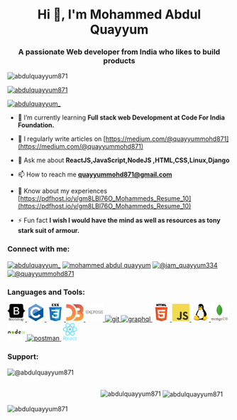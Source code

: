 <h1 align="center">Hi 👋, I'm Mohammed Abdul Quayyum</h1>
<h3 align="center">A passionate Web developer from India who likes to build products</h3>

<p align="left"> <img src="https://komarev.com/ghpvc/?username=abdulquayyum871&label=Profile%20views&color=0e75b6&style=flat" alt="abdulquayyum871" /> </p>

<p align="left"> <a href="https://github.com/ryo-ma/github-profile-trophy"><img src="https://github-profile-trophy.vercel.app/?username=abdulquayyum871" alt="abdulquayyum871" /></a> </p>

<p align="left"> <a href="https://twitter.com/abdulquayyum_" target="blank"><img src="https://img.shields.io/twitter/follow/abdulquayyum_?logo=twitter&style=for-the-badge" alt="abdulquayyum_" /></a> </p>

- 🌱 I’m currently learning **Full stack web Development at Code For India Foundation.**

- 📝 I regularly write articles on [https://medium.com/@quayyummohd871](https://medium.com/@quayyummohd871)

- 💬 Ask me about **ReactJS,JavaScript,NodeJS ,HTML,CSS,Linux,Django**

- 📫 How to reach me **quayyummohd871@gmail.com**

- 📄 Know about my experiences [https://pdfhost.io/v/gm8LBl76O_Mohammeds_Resume_10](https://pdfhost.io/v/gm8LBl76O_Mohammeds_Resume_10)

- ⚡ Fun fact **I wish I would have the mind as well as resources as tony stark suit of armour.**

<h3 align="left">Connect with me:</h3>
<p align="left">
<a href="https://twitter.com/abdulquayyum_" target="blank"><img align="center" src="https://raw.githubusercontent.com/rahuldkjain/github-profile-readme-generator/master/src/images/icons/Social/twitter.svg" alt="abdulquayyum_" height="30" width="40" /></a>
<a href="https://linkedin.com/in/mohammed abdul quayyum" target="blank"><img align="center" src="https://raw.githubusercontent.com/rahuldkjain/github-profile-readme-generator/master/src/images/icons/Social/linked-in-alt.svg" alt="mohammed abdul quayyum" height="30" width="40" /></a>
<a href="https://instagram.com/@iam_quayyum334" target="blank"><img align="center" src="https://raw.githubusercontent.com/rahuldkjain/github-profile-readme-generator/master/src/images/icons/Social/instagram.svg" alt="@iam_quayyum334" height="30" width="40" /></a>
<a href="https://medium.com/@quayyummohd871" target="blank"><img align="center" src="https://raw.githubusercontent.com/rahuldkjain/github-profile-readme-generator/master/src/images/icons/Social/medium.svg" alt="@quayyummohd871" height="30" width="40" /></a>
</p>

<h3 align="left">Languages and Tools:</h3>
<p align="left"> <a href="https://getbootstrap.com" target="_blank" rel="noreferrer"> <img src="https://raw.githubusercontent.com/devicons/devicon/master/icons/bootstrap/bootstrap-plain-wordmark.svg" alt="bootstrap" width="40" height="40"/> </a> <a href="https://www.cprogramming.com/" target="_blank" rel="noreferrer"> <img src="https://raw.githubusercontent.com/devicons/devicon/master/icons/c/c-original.svg" alt="c" width="40" height="40"/> </a> <a href="https://www.w3schools.com/css/" target="_blank" rel="noreferrer"> <img src="https://raw.githubusercontent.com/devicons/devicon/master/icons/css3/css3-original-wordmark.svg" alt="css3" width="40" height="40"/> </a> <a href="https://d3js.org/" target="_blank" rel="noreferrer"> <img src="https://raw.githubusercontent.com/devicons/devicon/master/icons/d3js/d3js-original.svg" alt="d3js" width="40" height="40"/> </a> <a href="https://expressjs.com" target="_blank" rel="noreferrer"> <img src="https://raw.githubusercontent.com/devicons/devicon/master/icons/express/express-original-wordmark.svg" alt="express" width="40" height="40"/> </a> <a href="https://git-scm.com/" target="_blank" rel="noreferrer"> <img src="https://www.vectorlogo.zone/logos/git-scm/git-scm-icon.svg" alt="git" width="40" height="40"/> </a> <a href="https://graphql.org" target="_blank" rel="noreferrer"> <img src="https://www.vectorlogo.zone/logos/graphql/graphql-icon.svg" alt="graphql" width="40" height="40"/> </a> <a href="https://www.w3.org/html/" target="_blank" rel="noreferrer"> <img src="https://raw.githubusercontent.com/devicons/devicon/master/icons/html5/html5-original-wordmark.svg" alt="html5" width="40" height="40"/> </a> <a href="https://developer.mozilla.org/en-US/docs/Web/JavaScript" target="_blank" rel="noreferrer"> <img src="https://raw.githubusercontent.com/devicons/devicon/master/icons/javascript/javascript-original.svg" alt="javascript" width="40" height="40"/> </a> <a href="https://www.linux.org/" target="_blank" rel="noreferrer"> <img src="https://raw.githubusercontent.com/devicons/devicon/master/icons/linux/linux-original.svg" alt="linux" width="40" height="40"/> </a> <a href="https://www.mongodb.com/" target="_blank" rel="noreferrer"> <img src="https://raw.githubusercontent.com/devicons/devicon/master/icons/mongodb/mongodb-original-wordmark.svg" alt="mongodb" width="40" height="40"/> </a> <a href="https://nodejs.org" target="_blank" rel="noreferrer"> <img src="https://raw.githubusercontent.com/devicons/devicon/master/icons/nodejs/nodejs-original-wordmark.svg" alt="nodejs" width="40" height="40"/> </a> <a href="https://postman.com" target="_blank" rel="noreferrer"> <img src="https://www.vectorlogo.zone/logos/getpostman/getpostman-icon.svg" alt="postman" width="40" height="40"/> </a> <a href="https://reactjs.org/" target="_blank" rel="noreferrer"> <img src="https://raw.githubusercontent.com/devicons/devicon/master/icons/react/react-original-wordmark.svg" alt="react" width="40" height="40"/> </a> </p>


<h3 align="left">Support:</h3>
<p><a href="buymeacoffee.com/abdulquayyum871"> <img align="left" src="https://cdn.buymeacoffee.com/buttons/v2/default-yellow.png" height="50" width="210" alt="@abdulquayyum871" /></a></p><br><br>


<p><img align="left" src="https://github-readme-stats.vercel.app/api/top-langs?username=abdulquayyum871&show_icons=true&locale=en&layout=compact" alt="abdulquayyum871" /></p>

<p>&nbsp;<img align="center" src="https://github-readme-stats.vercel.app/api?username=abdulquayyum871&show_icons=true&locale=en" alt="abdulquayyum871" /></p>

<p><img align="center" src="https://github-readme-streak-stats.herokuapp.com/?user=abdulquayyum871&" alt="abdulquayyum871" /></p>

